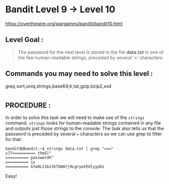 # Bandit Level 9 -> Level 10 #

https://overthewire.org/wargames/bandit/bandit10.html

## Level Goal : ##
>The password for the next level is stored in the file **data.txt** in one of the few human-readable strings, preceded by several ‘=’ characters.


## Commands you may need to solve this level : ##
grep,sort,uniq,strings,base64,tr,tar,gzip,bzip2,xxd
#  
## PROCEDURE : ##

In order to solve this task we will need to make use of the `strings` command.  `strings` looks for human-readable strings contained in any file and outputs just those strings to the console.  The task also tells us that the password is preceded by several `=` characters so we can use grep to filter for that:

```console
bandit9@bandit:~$ strings data.txt | grep "==="
x]T========== theG)"
========== passwordk^
========== is
========== G7w8LIi6J3kTb8A7j9LgrywtEUlyyp6s
```

Easy! 
